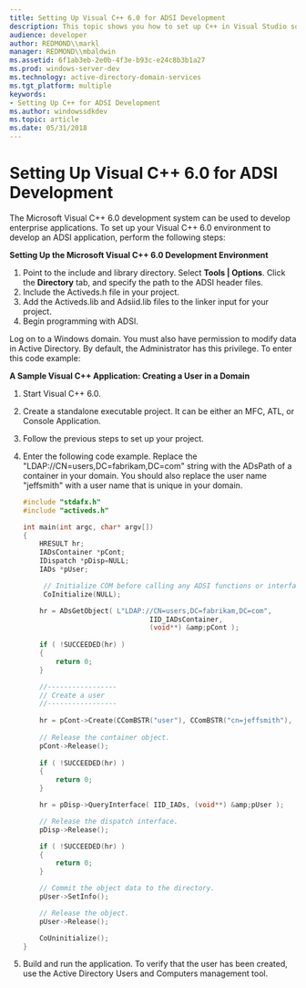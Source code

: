 ```yaml
---
title: Setting Up Visual C++ 6.0 for ADSI Development
description: This topic shows you how to set up C++ in Visual Studio so you can develop an ADSI application.
audience: developer
author: REDMOND\\markl
manager: REDMOND\\mbaldwin
ms.assetid: 6f1ab3eb-2e0b-4f3e-b93c-e24c8b3b1a27
ms.prod: windows-server-dev
ms.technology: active-directory-domain-services
ms.tgt_platform: multiple
keywords:
- Setting Up C++ for ADSI Development
ms.author: windowssdkdev
ms.topic: article
ms.date: 05/31/2018
---
```


# Setting Up Visual C++ 6.0 for ADSI Development

The Microsoft Visual C++ 6.0 development system can be used to develop enterprise applications. To set up your Visual C++ 6.0 environment to develop an ADSI application, perform the following steps:

**Setting Up the Microsoft Visual C++ 6.0 Development Environment**

1.  Point to the include and library directory. Select **Tools \| Options**. Click the **Directory** tab, and specify the path to the ADSI header files.
2.  Include the Activeds.h file in your project.
3.  Add the Activeds.lib and Adsiid.lib files to the linker input for your project.
4.  Begin programming with ADSI.

Log on to a Windows domain. You must also have permission to modify data in Active Directory. By default, the Administrator has this privilege. To enter this code example:

**A Sample Visual C++ Application: Creating a User in a Domain**

1.  Start Visual C++ 6.0.
2.  Create a standalone executable project. It can be either an MFC, ATL, or Console Application.
3.  Follow the previous steps to set up your project.
4.  Enter the following code example. Replace the "LDAP://CN=users,DC=fabrikam,DC=com" string with the ADsPath of a container in your domain. You should also replace the user name "jeffsmith" with a user name that is unique in your domain.

    ```C++
    #include "stdafx.h"
    #include "activeds.h"

    int main(int argc, char* argv[])
    {
        HRESULT hr;
        IADsContainer *pCont;
        IDispatch *pDisp=NULL;
        IADs *pUser;

         // Initialize COM before calling any ADSI functions or interfaces.
         CoInitialize(NULL);

        hr = ADsGetObject( L"LDAP://CN=users,DC=fabrikam,DC=com", 
                                   IID_IADsContainer, 
                                   (void**) &amp;pCont );
        
        if ( !SUCCEEDED(hr) )
        {
            return 0;
        }

        //-----------------
        // Create a user
        //-----------------
        
        hr = pCont->Create(CComBSTR("user"), CComBSTR("cn=jeffsmith"), &amp;pDisp );
        
        // Release the container object.    
        pCont->Release();
        
        if ( !SUCCEEDED(hr) )
        {
            return 0;
        }

        hr = pDisp->QueryInterface( IID_IADs, (void**) &amp;pUser );

        // Release the dispatch interface.
        pDisp->Release();

        if ( !SUCCEEDED(hr) )
        {    
            return 0;
        }

        // Commit the object data to the directory.
        pUser->SetInfo();

        // Release the object.
        pUser->Release();

        CoUninitialize();
    }
    ```

    

5.  Build and run the application. To verify that the user has been created, use the Active Directory Users and Computers management tool.

 

 




